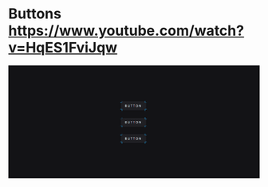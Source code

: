 # Buttons https://www.youtube.com/watch?v=HqES1FviJqw
<p align="center">
  <img src="preview.png" alt="preview del proyecto" width="600">
</p>